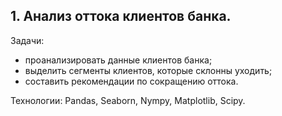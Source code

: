 ## 1. Анализ оттока клиентов банка.
Задачи: 
- проанализировать данные клиентов банка; 
- выделить сегменты клиентов, которые склонны уходить;
- составить рекомендации по сокращению оттока.  


Технологии: Pandas, Seaborn, Nympy, Matplotlib, Scipy.
